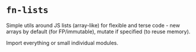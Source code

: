 # `fn-lists`

Simple utils around JS lists (array-like) for flexible and terse code - new arrays by default (for FP/immutable), mutate if specified (to reuse memory).

Import everything or small individual modules.
